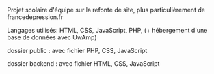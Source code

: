 Projet scolaire d'équipe sur la refonte de site, plus particulièrement de francedepression.fr

Langages utilisés: HTML, CSS, JavaScript, PHP, (+ hébergement d'une base de données avec UwAmp)

dossier public : avec fichier PHP, CSS, JavaScript

dossier backend : avec fichier HTML, CSS, JavaScript

